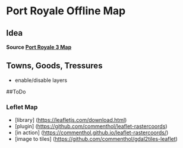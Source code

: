 # Port Royale Offline Map

## Idea
**Source [Port Royale 3 Map](http://commentatore.altervista.org/Start.html)**

## Towns, Goods, Tressures
- enable/disable layers

##ToDo

### Leflet Map
- [library] (https://leafletjs.com/download.html)
- [plugin] (https://github.com/commenthol/leaflet-rastercoords)
- [in action] (https://commenthol.github.io/leaflet-rastercoords/)
- [image to tiles] (https://github.com/commenthol/gdal2tiles-leaflet)